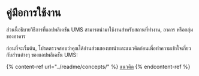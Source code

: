# คู่มือการใช้งาน

ส่วนนี้อธิบายวิธีการที่แอปพลิเคชัน UMS สามารถนำมาใช้งานสำหรับสถานที่ทำงาน, อาคาร หรือกลุ่มของอาคาร

ก่อนที่จะเริ่มต้น, โปรดตรวจสอบว่าคุณได้อ่านส่วนของบทนำและแนวคิดก่อนเพื่อทำความเข้าใจเกี่ยวกับส่วนต่างๆ ของแอปพลิเคชัน UMS:

{% content-ref url="../readme/concepts/" %}
[แนวคิด](../readme/concepts/)
{% endcontent-ref %}
